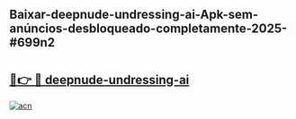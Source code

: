 ## Baixar-deepnude-undressing-ai-Apk-sem-anúncios-desbloqueado-completamente-2025-#699n2

# <h2><a href="https://ainizakaria.my?title=deepnude-undressing-ai&ref=22M">🔗👉 🔴 deepnude-undressing-ai</a></h2>

[![acn](https://github.com/user-attachments/assets/0f9c940e-d8b0-45ae-aac7-cd30a18b3e1c)](https://ainizakaria.my?title=deepnude-undressing-ai&ref=22M)

